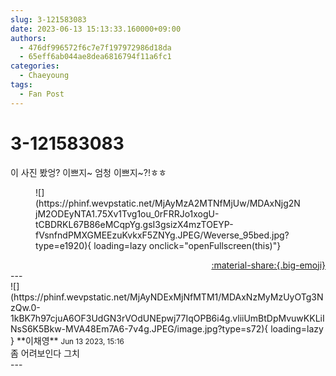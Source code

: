 ```yaml
---
slug: 3-121583083
date: 2023-06-13 15:13:33.160000+09:00
authors:
  - 476df996572f6c7e7f197972986d18da
  - 65eff6ab044ae8dea6816794f11a6fc1
categories:
  - Chaeyoung
tags:
  - Fan Post
---
```


# 3-121583083

<div class="post-container" markdown="1">
<div class="content-container md-sidebar__scrollwrap" markdown="1">

이 사진 봤엉? 이쁘지~ 엄청 이쁘지~?!ㅎㅎ
<figure markdown="1">
![](https://phinf.wevpstatic.net/MjAyMzA2MTNfMjUw/MDAxNjg2NjM2ODEyNTA1.75Xv1Tvg1ou_0rFRRJo1xogU-tCBDRKL67B86eMCqpYg.gsI3gsizX4mzTOEYP-fVsnfndPMXGMEEzuKvkxF5ZNYg.JPEG/Weverse_95bed.jpg?type=e1920){ loading=lazy onclick="openFullscreen(this)"}
</figure>


</div>
</div>

<div style="text-align: right;" markdown="1">
<a href="https://weverse.io/fromis9/fanpost/3-121583083" style="text-align: right;">:material-share:{.big-emoji}</a>
</div>
---

<div class="comments-container md-sidebar__scrollwrap" markdown="1">
<div class="comment" markdown="1">
<div class='id-container' markdown="1">
![](https://phinf.wevpstatic.net/MjAyNDExMjNfMTM1/MDAxNzMyMzUyOTg3NzQw.0-1kBK7h97cjuA6OF3UdGN3rVOdUNEpwj77IqOPB6i4g.vliiUmBtDpMvuwKKLiINsS6K5Bkw-MVA48Em7A6-7v4g.JPEG/image.jpg?type=s72){ loading=lazy }
**<span class="artist">이채영</span>** <small>Jun 13 2023, 15:16</small><br>
</div>
<div class='comment-body' markdown="1">
좀 어려보인다 그치
</div>
</div>
</div>
---
